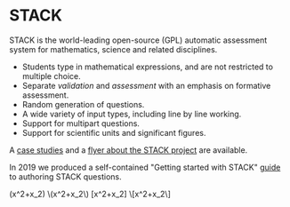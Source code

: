 # STACK

STACK is the world-leading open-source (GPL) automatic assessment system for mathematics, science and related disciplines.

* Students type in mathematical expressions, and are not restricted to multiple choice.
* Separate _validation_ and _assessment_ with an emphasis on formative assessment.
* Random generation of questions.
* A wide variety of input types, including line by line working.
* Support for multipart questions.
* Support for scientific units and significant figures.

A [case studies](%CONTENT/2019-cate-case-studies.pdf) and a [flyer about the STACK project](%CONTENT/2018-STACK.pdf) are available.

In 2019 we produced a self-contained "Getting started with STACK" [guide](%CONTENT/2019-STACK-Guide.pdf) to authoring STACK questions.

\(x^2+x_2\)
\\(x^2+x_2\\)
\[x^2+x_2\]
\\[x^2+x_2\\]
